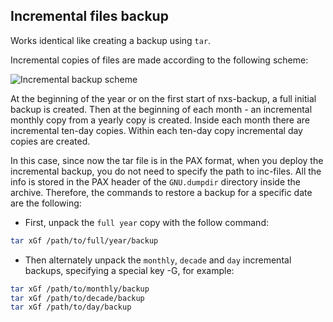 ## Incremental files backup

Works identical like creating a backup using `tar`.

Incremental copies of files are made according to the following scheme:

![Incremental backup scheme](https://image.ibb.co/dtLn2p/nxs_inc_backup_scheme_last_version.jpg)

At the beginning of the year or on the first start of nxs-backup, a full initial backup is created. Then at the
beginning of each month - an incremental monthly copy from a yearly copy is created. Inside each month there are
incremental ten-day copies. Within each ten-day copy incremental day copies are created.

In this case, since now the tar file is in the PAX format, when you deploy the incremental backup, you do not need to
specify the path to inc-files. All the info is stored in the PAX header of the `GNU.dumpdir` directory inside the
archive.
Therefore, the commands to restore a backup for a specific date are the following:

* First, unpack the `full year` copy with the follow command:

```bash
tar xGf /path/to/full/year/backup
```

* Then alternately unpack the `monthly`, `decade` and `day` incremental backups, specifying a special key -G, for
  example:

```bash
tar xGf /path/to/monthly/backup
tar xGf /path/to/decade/backup
tar xGf /path/to/day/backup
```